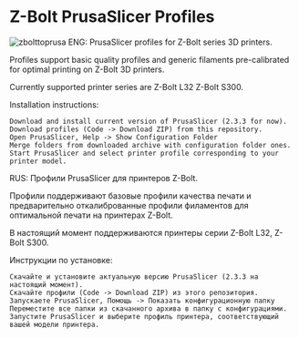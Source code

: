 # Z-Bolt PrusaSlicer Profiles
![zbolttoprusa](https://user-images.githubusercontent.com/46354385/136832927-2561e16c-57b8-4db6-8516-1ec2396429ed.png)
ENG:
PrusaSlicer profiles for Z-Bolt series 3D printers.

Profiles support basic quality profiles and generic filaments pre-calibrated for optimal printing on Z-Bolt 3D printers.

Currently supported printer series are Z-Bolt L32 Z-Bolt S300.

Installation instructions:

    Download and install current version of PrusaSlicer (2.3.3 for now).
    Download profiles (Code -> Download ZIP) from this repository.
    Open PrusaSlicer, Help -> Show Configuration Folder
    Merge folders from downloaded archive with configuration folder ones.
    Start PrusaSlicer and select printer profile corresponding to your printer model.

RUS: Профили PrusaSlicer для принтеров Z-Bolt.

Профили поддерживают базовые профили качества печати и предварительно откалиброванные профили филаментов для оптимальной печати на принтерах Z-Bolt.

В настоящий момент поддерживаются принтеры серии Z-Bolt L32, Z-Bolt S300.

Инструкции по установке:

    Скачайте и установите актуальную версию PrusaSlicer (2.3.3 на настоящий момент).
    Скачайте профили (Code -> Download ZIP) из этого репозитория.
    Запускаете PrusaSlicer, Помощь -> Показать конфигурационную папку
    Переместите все папки из скачанного архива в папку с конфигурациями.
    Запустите PrusaSlicer и выберите профиль принтера, соответствующий вашей модели принтера.
